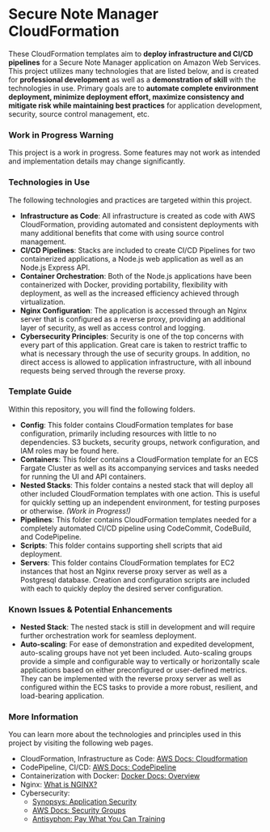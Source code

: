 # Secure Note Manager CloudFormation

These CloudFormation templates aim to **deploy infrastructure and CI/CD pipelines** for a Secure Note Manager application on Amazon Web Services. This project utilizes many technologies that are listed below, and is created for **professional development** as well as a **demonstration of skill** with the technologies in use. Primary goals are to **automate complete environment deployment, minimize deployment effort, maximize consistency and mitigate risk while maintaining best practices** for application development, security, source control management, etc.

### Work in Progress Warning

This project is a work in progress. Some features may not work as intended and implementation details may change significantly.

### Technologies in Use

The following technologies and practices are targeted within this project.

* **Infrastructure as Code**: All infrastructure is created as code with AWS CloudFormation, providing automated and consistent deployments with many additional benefits that come with using source control management.
* **CI/CD Pipelines**: Stacks are included to create CI/CD Pipelines for two containerized applications, a Node.js web application as well as an Node.js Express API.
* **Container Orchestration**: Both of the Node.js applications have been containerized with Docker, providing portability, flexibility with deployment, as well as the increased efficiency achieved through virtualization.
* **Nginx Configuration**: The application is accessed through an Nginx server that is configured as a reverse proxy, providing an additional layer of security, as well as access control and logging.
* **Cybersecurity Principles**: Security is one of the top concerns with every part of this application. Great care is taken to restrict traffic to what is necessary through the use of security groups. In addition, no direct access is allowed to application infrastructure, with all inbound requests being served through the reverse proxy.

### Template Guide

Within this repository, you will find the following folders.

* **Config**: This folder contains CloudFormation templates for base configuration, primarily including resources with little to no dependencies. S3 buckets, security groups, network configuration, and IAM roles may be found here.
* **Containers**: This folder contains a CloudFormation template for an ECS Fargate Cluster as well as its accompanying services and tasks needed for running the UI and API containers.
* **Nested Stacks**: This folder contains a nested stack that will deploy all other included CloudFormation templates with one action. This is useful for quickly setting up an independent environment, for testing purposes or otherwise. *(Work in Progress!)*
* **Pipelines**: This folder contains CloudFormation templates needed for a completely automated CI/CD pipeline using CodeCommit, CodeBuild, and CodePipeline.
* **Scripts**: This folder contains supporting shell scripts that aid deployment.
* **Servers**: This folder contains CloudFormation templates for EC2 instances that host an Nginx reverse proxy server as well as a Postgresql database. Creation and configuration scripts are included with each to quickly deploy the desired server configuration.

### Known Issues & Potential Enhancements

* **Nested Stack**: The nested stack is still in development and will require further orchestration work for seamless deployment.
* **Auto-scaling**: For ease of demonstration and expedited development, auto-scaling groups have not yet been included. Auto-scaling groups provide a simple and configurable way to vertically or horizontally scale applications based on either preconfigured or user-defined metrics. They can be implemented with the reverse proxy server as well as configured within the ECS tasks to provide a more robust, resilient, and load-bearing application.

### More Information

You can learn more about the technologies and principles used in this project by visiting the following web pages.

* CloudFormation, Infrastructure as Code: [AWS Docs: Cloudformation](https://docs.aws.amazon.com/AWSCloudFormation/latest/UserGuide/Welcome.html)
* CodePipeline, CI/CD: [AWS Docs: CodePipeline](https://docs.aws.amazon.com/codepipeline/latest/userguide/welcome.html)
* Containerization with Docker: [Docker Docs: Overview](https://docs.docker.com/get-started/overview/)
* Nginx: [What is NGINX?](https://www.nginx.com/resources/glossary/nginx/)
* Cybersecurity:
  * [Synopsys: Application Security](https://www.synopsys.com/glossary/what-is-application-security.html)
  * [AWS Docs: Security Groups](https://docs.aws.amazon.com/vpc/latest/userguide/vpc-security-groups.html)
  * [Antisyphon: Pay What You Can Training](https://www.antisyphontraining.com/pay-what-you-can/)
